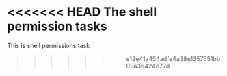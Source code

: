 <<<<<<< HEAD
The shell permission tasks
=======
This is shell permissions task
>>>>>>> e12e41a454adfe4a38e1357551bb09a36424d77d
